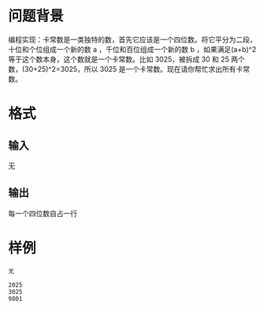 # 问题背景

编程实现：卡常数是一类独特的数，首先它应该是一个四位数。将它平分为二段，十位和个位组成一个新的数 a ，千位和百位组成一个新的数 b ，如果满足(a+b)^2 等于这个数本身，这个数就是一个卡常数。比如 3025，被拆成 30 和 25 两个数，(30+25)​^2​=3025，所以 3025 是一个卡常数。现在请你帮忙求出所有卡常数。

# 格式

## 输入

无

## 输出

每一个四位数自占一行

# 样例

```input1
无
```

```output1
2025
3025
9801
```

